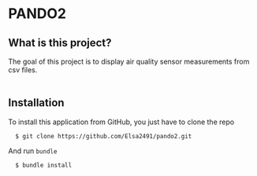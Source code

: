 # PANDO2

## What is this project?
The goal of this project is to display air quality sensor measurements from csv files.
<br>
<br>
## Installation
To install this application from GitHub, you just have to clone the repo
```
  $ git clone https://github.com/Elsa2491/pando2.git
```
And run ```bundle```
```
  $ bundle install
```
